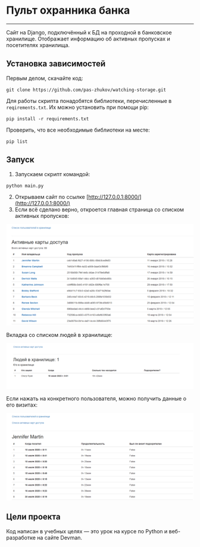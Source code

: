 # Пульт охранника банка

---

Сайт на Django, подключённый к БД на проходной в банковское хранилище. Отображает информацию об активных пропусках и посетителях хранилища.

## Установка зависимостей
Первым делом, скачайте код:
``` 
git clone https://github.com/pas-zhukov/watching-storage.git
```
Для работы скрипта понадобятся библиотеки, перечисленные в `reqirements.txt`.
Их можно установить при помощи pip:
```
pip install -r requirements.txt
```
Проверить, что все необходимые библиотеки на месте:
``` 
pip list
```

## Запуск

1. Запускаем скрипт командой:
```
python main.py
```
2. Открываем сайт по ссылке [http://127.0.0.1:8000/](http://127.0.0.1:8000/)
3. Если всё сделано верно, откроется главная страница со списком активных пропусков:

![img](screenshots/main_page.png)


Вкладка со списком людей в хранилище:

![img](screenshots/users_in_storage.png)


Если нажать на конкретного пользователя, можно получить данные о его визитах:

![img](screenshots/passcard_info.png)


## Цели проекта

Код написан в учебных целях — это урок на курсе по Python и веб-разработке на сайте Devman.